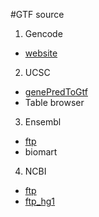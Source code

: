 #GTF source

1. Gencode
 - [website](https://www.gencodegenes.org/)

2. UCSC
 - [genePredToGtf](http://genomewiki.ucsc.edu/index.php/Genes_in_gtf_or_gff_format)
 - Table browser

3. Ensembl
 - [ftp](ftp://ftp.ensembl.org/pub/release-75/gtf/homo_sapiens/Homo_sapiens.GRCh38.94.gtf.gz)
 - biomart

4. NCBI
 - [ftp](ftp://ftp.ncbi.nlm.nih.gov/genomes/Homo_sapiens/GFF/ref_GRCh38.p7_top_level.gff3.gz)
 - [ftp_hg1](ftp://ftp.ncbi.nlm.nih.gov/genomes/Homo_sapiens/ARCHIVE/BUILD.37.3/GFF/ref_GRCh37.p5_top_level.gff3.gz) 